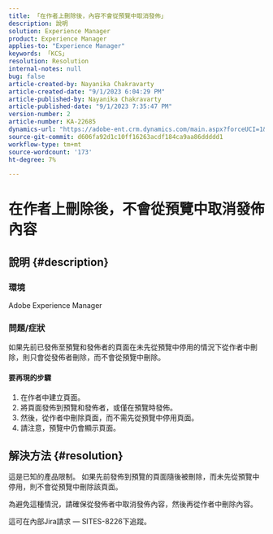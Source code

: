 ```yaml
---
title: 「在作者上刪除後，內容不會從預覽中取消發佈」
description: 說明
solution: Experience Manager
product: Experience Manager
applies-to: "Experience Manager"
keywords: 「KCS」
resolution: Resolution
internal-notes: null
bug: false
article-created-by: Nayanika Chakravarty
article-created-date: "9/1/2023 6:04:29 PM"
article-published-by: Nayanika Chakravarty
article-published-date: "9/1/2023 7:35:47 PM"
version-number: 2
article-number: KA-22685
dynamics-url: "https://adobe-ent.crm.dynamics.com/main.aspx?forceUCI=1&pagetype=entityrecord&etn=knowledgearticle&id=89ae8cf8-f148-ee11-be6d-6045bd006c82"
source-git-commit: d606fa92d1c10ff16263acdf184ca9aa86ddddd1
workflow-type: tm+mt
source-wordcount: '173'
ht-degree: 7%

---
```


# 在作者上刪除後，不會從預覽中取消發佈內容

## 說明 {#description}


### 環境

Adobe Experience Manager

### 問題/症狀

如果先前已發佈至預覽和發佈者的頁面在未先從預覽中停用的情況下從作者中刪除，則只會從發佈者刪除，而不會從預覽中刪除。

#### 要再現的步驟

1. 在作者中建立頁面。
2. 將頁面發佈到預覽和發佈者，或僅在預覽時發佈。
3. 然後，從作者中刪除頁面，而不需先從預覽中停用頁面。
4. 請注意，預覽中仍會顯示頁面。





## 解決方法 {#resolution}


這是已知的產品限制。 如果先前發佈到預覽的頁面隨後被刪除，而未先從預覽中停用，則不會從預覽中刪除該頁面。

為避免這種情況，請確保從發佈者中取消發佈內容，然後再從作者中刪除內容。

這可在內部Jira請求 — SITES-8226下追蹤。
